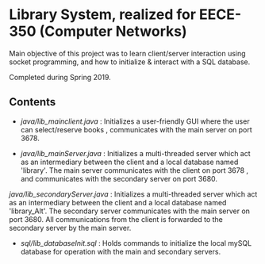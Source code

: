 # Library System, realized for EECE-350 (Computer Networks)

Main objective of this project was to learn client/server interaction using socket programming, and how to initialize & interact with a SQL database.

Completed during Spring 2019.

## Contents

- *java/lib_mainclient.java* : Initializes a user-friendly GUI where the user can select/reserve books , communicates with the main server on port 3678.

- *java/lib_mainServer.java* : Initializes a multi-threaded server which act as an intermediary between the client and a local database named 'library'. The main server communicates with the client on port 3678 , and communicates with the secondary server on port 3680.

*java/lib_secondaryServer.java* : Initializes a multi-threaded server which act as an intermediary between the client and a local database named 'library_Alt'. The secondary server communicates with the main server on port 3680. All communications from the client is forwarded to the secondary server by the main server.

- *sql/lib_databaseInit.sql* : Holds commands to initialize the local mySQL database for operation with the main and secondary servers.
